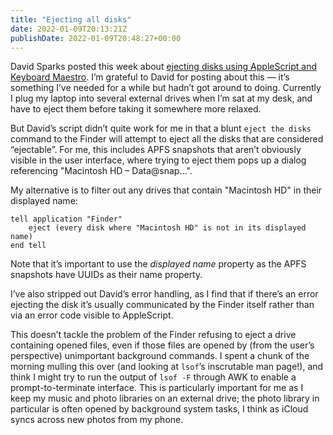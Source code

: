 ```yaml
---
title: "Ejecting all disks"
date: 2022-01-09T20:13:21Z
publishDate: 2022-01-09T20:48:27+00:00
---
```


David Sparks posted this week about [ejecting disks using AppleScript
and Keyboard Maestro][macsparky]. I’m grateful to David for posting
about this — it’s something I’ve needed for a while but hadn’t got
around to doing. Currently I plug my laptop into several external drives
when I’m sat at my desk, and have to eject them before taking it
somewhere more relaxed.

[macsparky]: https://www.macsparky.com/blog/2022/01/using-keyboard-maestro-and-applescript-to-eject-external-drives/

But David’s script didn’t quite work for me in that a blunt `eject the
disks` command to the Finder will attempt to eject all the disks that
are considered “ejectable”. For me, this includes APFS snapshots that
aren’t obviously visible in the user interface, where trying to eject
them pops up a dialog referencing "Macintosh HD – Data@snap…".

My alternative is to filter out any drives that contain "Macintosh HD"
in their displayed name:

```applescript
tell application "Finder"
    eject (every disk where "Macintosh HD" is not in its displayed name)
end tell
```

Note that it’s important to use the _displayed name_ property as the
APFS snapshots have UUIDs as their name property.

I’ve also stripped out David’s error handling, as I find that if there’s
an error ejecting the disk it’s usually communicated by the Finder
itself rather than via an error code visible to AppleScript.

This doesn’t tackle the problem of the Finder refusing to eject a drive
containing opened files, even if those files are opened by (from the
user’s perspective) unimportant background commands. I spent a chunk of
the morning mulling this over (and looking at `lsof`’s inscrutable man
page!), and think I might try to run the output of `lsof -F` through AWK
to enable a prompt-to-terminate interface. This is particularly
important for me as I keep my music and photo libraries on an external
drive; the photo library in particular is often opened by background
system tasks, I think as iCloud syncs across new photos from my phone.
